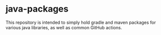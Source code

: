 # java-packages

This repository is intended to simply hold gradle and maven packages for various java libraries, as well as common
GitHub actions.
